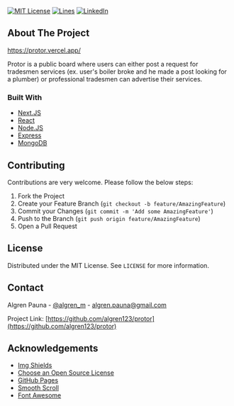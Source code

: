 [![MIT License][license-shield]][license-url]
[![Lines][lines-shield]][lines-url]
[![LinkedIn][linkedin-shield]][linkedin-url]

## About The Project

https://protor.vercel.app/

Protor is a public board where users can either post a request for tradesmen services (ex. user's boiler broke and he made a post looking for a plumber) or professional tradesmen can advertise their services.

### Built With

* [Next.JS](https://nextjs.org/)
* [React](https://reactjs.org/)
* [Node.JS](https://nodejs.org/en/)
* [Express](https://expressjs.com/)
* [MongoDB](https://www.mongodb.com/)

## Contributing

Contributions are very welcome. Please follow the below steps:

1. Fork the Project
2. Create your Feature Branch (`git checkout -b feature/AmazingFeature`)
3. Commit your Changes (`git commit -m 'Add some AmazingFeature'`)
4. Push to the Branch (`git push origin feature/AmazingFeature`)
5. Open a Pull Request

## License

Distributed under the MIT License. See `LICENSE` for more information.

## Contact

Algren Pauna - [@algren_m](https://twitter.com/algren_m) - algren.pauna@gmail.com

Project Link: [https://github.com/algren123/protor](https://github.com/algren123/protor)

## Acknowledgements
* [Img Shields](https://shields.io)
* [Choose an Open Source License](https://choosealicense.com)
* [GitHub Pages](https://pages.github.com)
* [Smooth Scroll](https://github.com/cferdinandi/smooth-scroll)
* [Font Awesome](https://fontawesome.com)

<!-- MARKDOWN LINKS & IMAGES -->
<!-- https://www.markdownguide.org/basic-syntax/#reference-style-links -->
[license-shield]: https://img.shields.io/github/license/othneildrew/Best-README-Template.svg?style=for-the-badge
[license-url]: https://github.com/algren123/protor/blob/main/LICENSE
[linkedin-shield]: https://img.shields.io/badge/-LinkedIn-black.svg?style=for-the-badge&logo=linkedin&colorB=555
[linkedin-url]: https://www.linkedin.com/in/algren-pauna/
[lines-shield]: https://img.shields.io/tokei/lines/github/algren123/protor?color=purple&style=for-the-badge
[lines-url]: https://github.com/algren123/protor
